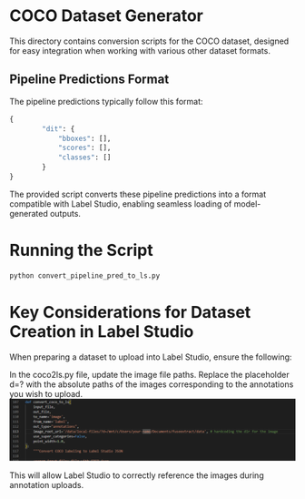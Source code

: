 # COCO Dataset Generator

This directory contains conversion scripts for the COCO dataset, designed for easy integration when working with various other dataset formats.

## Pipeline Predictions Format

The pipeline predictions typically follow this format:

```python
{
        "dit": {
            "bboxes": [], 
            "scores": [], 
            "classes": []
        }
}
```
The provided script converts these pipeline predictions into a format compatible with Label Studio, enabling seamless loading of model-generated outputs.

# Running the Script  

```bash 
python convert_pipeline_pred_to_ls.py 

```




# Key Considerations for Dataset Creation in Label Studio
When preparing a dataset to upload into Label Studio, ensure the following:

In the coco2ls.py file, update the image file paths. Replace the placeholder d=? with the absolute paths of the images corresponding to the annotations you wish to upload.
![alt text](resources/image.png)

This will allow Label Studio to correctly reference the images during annotation uploads.


